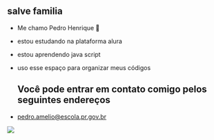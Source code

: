 ## salve familia ##
- Me chamo Pedro Henrique 🤙
- estou estudando na plataforma alura
- estou aprendendo java script
- uso esse espaço para organizar meus códigos

  
  ## Você pode entrar em contato comigo pelos seguintes endereços 
- pedro.amelio@escola.pr.gov.br

![](https://media1.tenor.com/m/Chn9S2Esj3AAAAAC/tony-hawk-pro-skater.gif)



